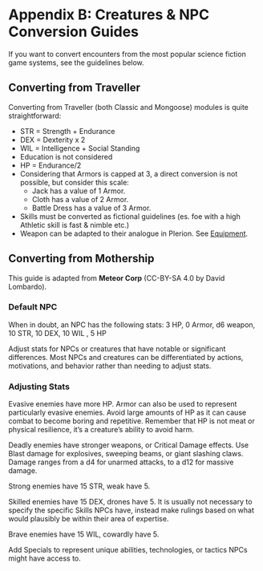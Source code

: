 # Appendix B: Creatures & NPC Conversion Guides
If you want to convert encounters from the most popular science fiction game systems, see the guidelines below.

## Converting from Traveller
Converting from Traveller (both Classic and Mongoose) modules is quite straightforward:
- STR = Strength + Endurance
- DEX = Dexterity x 2
- WIL = Intelligence + Social Standing
- Education is not considered
- HP = Endurance/2
- Considering that Armors is capped at 3, a direct conversion is not possible, but consider this scale:
  - Jack has a value of 1 Armor.
  - Cloth has a value of 2 Armor.
  - Battle Dress has a value of 3 Armor.
- Skills must be converted as fictional guidelines (es. foe with a high Athletic skill is fast & nimble etc.)
- Weapon can be adapted to their analogue in Plerion. See [Equipment](004_equipment.md).

## Converting from Mothership
This guide is adapted from **Meteor Corp** (CC-BY-SA 4.0 by David Lombardo).

### Default NPC
When in doubt, an NPC has the following stats:
3 HP, 0 Armor, d6 weapon, 10 STR, 10 DEX, 10 WIL , 5 HP

Adjust stats for NPCs or creatures that have notable or significant differences.
Most NPCs and creatures can be differentiated by actions, motivations, and
behavior rather than needing to adjust stats.

### Adjusting Stats
Evasive enemies have more HP. Armor can also be used to represent particularly
evasive enemies. Avoid large amounts of HP as it can cause combat to become
boring and repetitive. Remember that HP is not meat or physical resilience, it’s a
creature’s ability to avoid harm.

Deadly enemies have stronger weapons, or Critical Damage effects. Use Blast
damage for explosives, sweeping beams, or giant slashing claws. Damage
ranges from a d4 for unarmed attacks, to a d12 for massive damage.

Strong enemies have 15 STR, weak have 5.

Skilled enemies have 15 DEX, drones have 5. It is usually not necessary to
specify the specific Skills NPCs have, instead make rulings based on what would
plausibly be within their area of expertise.

Brave enemies have 15 WIL, cowardly have 5.

Add Specials to represent unique abilities, technologies, or tactics NPCs might
have access to.